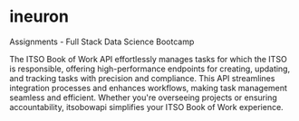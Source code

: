 # ineuron
Assignments - Full Stack Data Science Bootcamp


The ITSO Book of Work API effortlessly manages tasks for which the ITSO is responsible, offering high-performance endpoints for creating, updating, and tracking tasks with precision and compliance. This API streamlines integration processes and enhances workflows, making task management seamless and efficient. Whether you're overseeing projects or ensuring accountability, itsobowapi simplifies your ITSO Book of Work experience.





